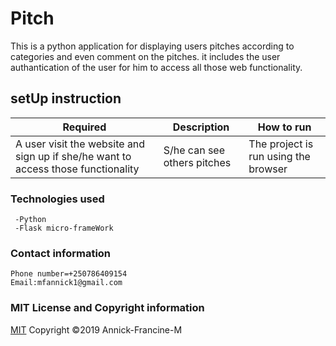 # Pitch
  This is a python application for displaying users pitches according to categories and even comment on the pitches.
  it includes the user authantication of the user for him to access all those web functionality.

  ## setUp instruction

   | Required                                  | Description                                                       | How to run                            |
|-------------------------------------------|-------------------------------------------------------------------|---------------------------------------|
| A user visit the website and sign up if she/he want to access those functionality         | S/he can see others pitches                                   | The project is run using the browser |
                 

   ### Technologies used

     -Python
     -Flask micro-frameWork


   ### Contact information
    
    Phone number=+250786409154
    Email:mfannick1@gmail.com

   ### MIT License and Copyright information
   
  [MIT](https://choosealicense.com/licenses/mit/)
  Copyright &copy;2019 Annick-Francine-M